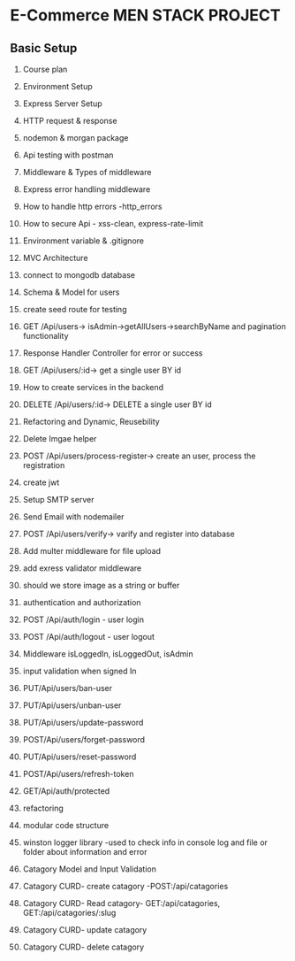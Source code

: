 # E-Commerce MEN STACK PROJECT

## Basic Setup

1. Course plan

2. Environment Setup

3. Express Server Setup
4. HTTP request & response
5. nodemon & morgan package
6. Api testing with postman
7. Middleware & Types of middleware
8. Express error handling middleware
9. How to handle http errors -http_errors
10. How to secure Api - xss-clean, express-rate-limit
11. Environment variable & .gitignore
12. MVC Architecture
13. connect to mongodb database
14. Schema & Model for users
15. create seed route for testing
16. GET /Api/users-> isAdmin->getAllUsers->searchByName and pagination functionality
17. Response Handler Controller for error or success
18. GET /Api/users/:id-> get a single user BY id
19. How to create services in the backend
20. DELETE /Api/users/:id-> DELETE a single user BY id
21. Refactoring and Dynamic, Reusebility
22. Delete Imgae helper
23. POST /Api/users/process-register-> create an user, process the registration
24. create jwt
25. Setup SMTP server
26. Send Email with nodemailer
27. POST /Api/users/verify-> varify and register into database
28. Add multer middleware for file upload
29. add exress validator middleware
30. should we store image as a string or buffer
31. authentication and authorization
32. POST /Api/auth/login - user login
33. POST /Api/auth/logout - user logout
34. Middleware isLoggedIn, isLoggedOut, isAdmin
35. input validation when signed In
36. PUT/Api/users/ban-user
37. PUT/Api/users/unban-user
38. PUT/Api/users/update-password
39. POST/Api/users/forget-password
40. PUT/Api/users/reset-password
41. POST/Api/users/refresh-token
42. GET/Api/auth/protected
43. refactoring
44. modular code structure
45. winston logger library -used to check info in console log and file or folder about information and error
46. Catagory Model and Input Validation
47. Catagory CURD- create catagory -POST:/api/catagories
48. Catagory CURD- Read catagory- GET:/api/catagories, GET:/api/catagories/:slug
49. Catagory CURD- update catagory
50. Catagory CURD- delete catagory
